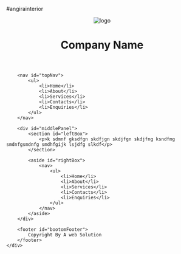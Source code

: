 #angirainterior
<!DOCTYPE html>
<html lang="en">
<head>
	<meta charset="UTF-8"  />
	<title>Test Project of HRML 5</title>
	<link rel="stylesheet" type="text/css" href="main.css" />
</head>
<body>
	<div id="siteContainer">
		<header id="topHeader">
			<div id="headerLogo">
				<img src="" alt="logo" />
			</div>
			<div id="companyNameContainer"></div>
			<h1 id="companyName">Company Name</h1>
			<div class="clear"></div>
		</header>
		
		<nav id="topNav">
			<ul>
				<li>Home</li>
				<li>About</li>
				<li>Services</li>
				<li>Contacts</li>
				<li>Enquiries</li>
			</ul>
		</nav>
		
		<div id="middlePanel">
			<section id="leftBox">
				<p>k sdmnf gksdfgn skdfjgn skdjfgn skdjfng ksndfmg smdnfgsmdnfg smdhfgijk lsjdfg slkdf</p>
			</section>
			
			<aside id="rightBox">
				<nav>
					<ul>
						<li>Home</li>
						<li>About</li>
						<li>Services</li>
						<li>Contacts</li>
						<li>Enquiries</li>
					</ul>
				</nav>		
			</aside>
		</div>
		
		<footer id="bootomFooter">
			Copyright By A web Solution
		</footer>
	</div>
</body>	
</html>
